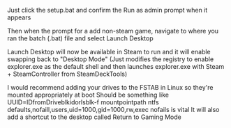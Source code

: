 Just click the setup.bat and confirm the Run as admin prompt when it appears

Then when the prompt for a add non-steam game, navigate to where you ran the batch (.bat) file and select Launch Desktop

Launch Desktop will now be available in Steam to run and it will enable swapping back to "Desktop Mode" (Just modifies the registry to enable explorer.exe as the default shell and then launches explorer.exe with Steam + SteamController from SteamDeckTools) 

I would recommend adding your drives to the FSTAB in Linux so they're mounted appropriately at boot
Should be something like UUID=IDfromDriveblkidorlsblk-f   mountpointpath ntfs defaults,nofaill,users,uid=1000,gid=1000,rw,exec
nofails is vital
It will also add a shortcut to the desktop called Return to Gaming Mode
